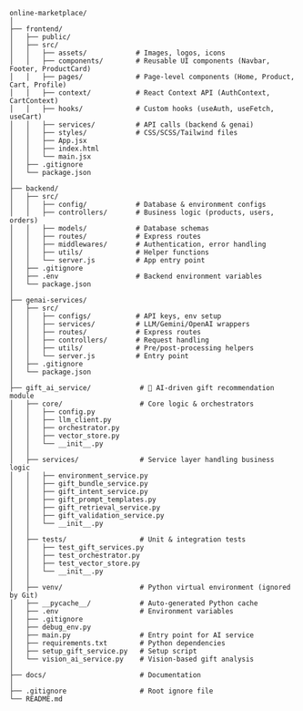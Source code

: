 ﻿```
online-marketplace/
│
├── frontend/                  
│   ├── public/       
│   ├── src/                   
│   │   ├── assets/            # Images, logos, icons
│   │   ├── components/        # Reusable UI components (Navbar, Footer, ProductCard)
│   │   ├── pages/             # Page-level components (Home, Product, Cart, Profile)
│   │   ├── context/           # React Context API (AuthContext, CartContext)
│   │   ├── hooks/             # Custom hooks (useAuth, useFetch, useCart)
│   │   ├── services/          # API calls (backend & genai)
│   │   ├── styles/            # CSS/SCSS/Tailwind files
│   │   ├── App.jsx
│   │   ├── index.html
│   │   └── main.jsx
│   ├── .gitignore             
│   └── package.json
│
├── backend/                   
│   ├── src/                   
│   │   ├── config/            # Database & environment configs
│   │   ├── controllers/       # Business logic (products, users, orders)
│   │   ├── models/            # Database schemas
│   │   ├── routes/            # Express routes
│   │   ├── middlewares/       # Authentication, error handling
│   │   ├── utils/             # Helper functions
│   │   └── server.js          # App entry point
│   ├── .gitignore             
│   ├── .env                   # Backend environment variables
│   └── package.json
│
├── genai-services/            
│   ├── src/                   
│   │   ├── configs/           # API keys, env setup
│   │   ├── services/          # LLM/Gemini/OpenAI wrappers
│   │   ├── routes/            # Express routes
│   │   ├── controllers/       # Request handling
│   │   ├── utils/             # Pre/post-processing helpers
│   │   └── server.js          # Entry point
│   ├── .gitignore             
│   └── package.json
│
├── gift_ai_service/            # 🧠 AI-driven gift recommendation module
│   ├── core/                   # Core logic & orchestrators
│   │   ├── config.py
│   │   ├── llm_client.py
│   │   ├── orchestrator.py
│   │   ├── vector_store.py
│   │   └── __init__.py
│   │
│   ├── services/               # Service layer handling business logic
│   │   ├── environment_service.py
│   │   ├── gift_bundle_service.py
│   │   ├── gift_intent_service.py
│   │   ├── gift_prompt_templates.py
│   │   ├── gift_retrieval_service.py
│   │   ├── gift_validation_service.py
│   │   └── __init__.py
│   │
│   ├── tests/                  # Unit & integration tests
│   │   ├── test_gift_services.py
│   │   ├── test_orchestrator.py
│   │   ├── test_vector_store.py
│   │   └── __init__.py
│   │
│   ├── venv/                   # Python virtual environment (ignored by Git)
│   ├── __pycache__/            # Auto-generated Python cache
│   ├── .env                    # Environment variables
│   ├── .gitignore
│   ├── debug_env.py
│   ├── main.py                 # Entry point for AI service
│   ├── requirements.txt        # Python dependencies
│   ├── setup_gift_service.py   # Setup script
│   └── vision_ai_service.py    # Vision-based gift analysis
│
├── docs/                       # Documentation
│
├── .gitignore                  # Root ignore file
└── README.md

```
